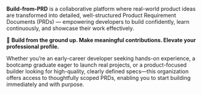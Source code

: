 **Build-from-PRD** is a collaborative platform where real-world product ideas are transformed into detailed, well-structured Product Requirement Documents (PRDs) — empowering developers to build confidently, learn continuously, and showcase their work effectively.

🚀 **Build from the ground up. Make meaningful contributions. Elevate your professional profile.**

Whether you’re an early-career developer seeking hands-on experience, a bootcamp graduate eager to launch real projects, or a product-focused builder looking for high-quality, clearly defined specs—this organization offers access to thoughtfully scoped PRDs, enabling you to start building immediately and with purpose.
